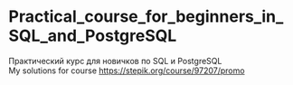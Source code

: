 # Practical_course_for_beginners_in_SQL_and_PostgreSQL
Практический курс для новичков по SQL и PostgreSQL  
My solutions for course https://stepik.org/course/97207/promo

